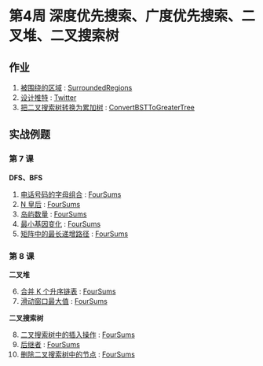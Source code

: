 # 第4周 深度优先搜索、广度优先搜索、二叉堆、二叉搜索树

## 作业

1. [被围绕的区域](https://leetcode.com/problems/surrounded-regions/) : [SurroundedRegions](./src/main/java/com/inbetter/homework/algorithm/SurroundedRegions.java)
2. [设计推特](https://leetcode.com/problems/design-twitter/) : [Twitter](./src/main/java/com/inbetter/homework/algorithm/Twitter.java)
3. [把二叉搜索树转换为累加树](https://leetcode.com/problems/convert-bst-to-greater-tree/) : [ConvertBSTToGreaterTree](./src/main/java/com/inbetter/homework/algorithm/ConvertBSTToGreaterTree.java)

## 实战例题

### 第 7 课

**DFS、BFS**

1. [电话号码的字母组合](https://leetcode.com/problems/letter-combinations-of-a-phone-number/) : [FourSums](./src/main/java/com/inbetter/homework/algorithm/FourSums.java)
2. [N 皇后](https://leetcode.com/problems/n-queens/) : [FourSums](./src/main/java/com/inbetter/homework/algorithm/FourSums.java)
3. [岛屿数量](https://leetcode.com/problems/number-of-islands/) : [FourSums](./src/main/java/com/inbetter/homework/algorithm/FourSums.java)
4. [最小基因变化](https://leetcode.com/problems/minimum-genetic-mutation/) : [FourSums](./src/main/java/com/inbetter/homework/algorithm/FourSums.java)
5. [矩阵中的最长递增路径](https://leetcode.com/problems/longest-increasing-path-in-a-matrix/) : [FourSums](./src/main/java/com/inbetter/homework/algorithm/FourSums.java)

### 第 8 课

**二叉堆**

6. [合并 K 个升序链表](https://leetcode.com/problems/merge-k-sorted-lists/) : [FourSums](./src/main/java/com/inbetter/homework/algorithm/FourSums.java)
7. [滑动窗口最大值](https://leetcode.com/problems/sliding-window-maximum/) : [FourSums](./src/main/java/com/inbetter/homework/algorithm/FourSums.java)

**二叉搜索树**

8. [二叉搜索树中的插入操作](https://leetcode.com/problems/insert-into-a-binary-search-tree/) : [FourSums](./src/main/java/com/inbetter/homework/algorithm/FourSums.java)
9. [后继者](https://leetcode.com/problems/successor-lcci/) : [FourSums](./src/main/java/com/inbetter/homework/algorithm/FourSums.java)
10. [删除二叉搜索树中的节点](https://leetcode.com/problems/delete-node-in-a-bst/) : [FourSums](./src/main/java/com/inbetter/homework/algorithm/FourSums.java)